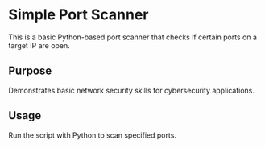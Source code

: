# Simple Port Scanner
This is a basic Python-based port scanner that checks if certain ports on a target IP are open.

## Purpose
Demonstrates basic network security skills for cybersecurity applications.

## Usage
Run the script with Python to scan specified ports.
